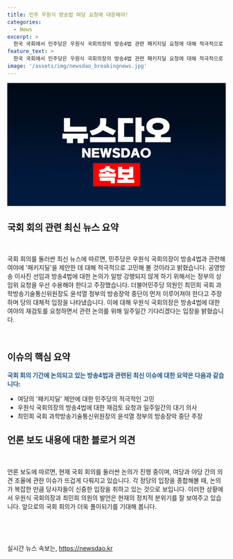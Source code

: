 ```yaml
---
title: 민주 우원식 방송법 여당 요청에 대응해야!
categories:
  - News
excerpt: >
  한국 국회에서 민주당은 우원식 국회의장의 방송4법 관련 패키지딜 요청에 대해 적극적으로 고민하겠다고 밝혔다. 이에 대해 최민희 국회 과방위원장은 윤석열 정부의 방송장악 중단을 요구하며 의원총회를 통해 입장을 확정짓겠다고 밝혔다. 민주당과 국회의 경향성을 나타내는 발언이며, 우 의장은 여야의 답변을 기다리며 패키지딜을 제시하고 있다. 앞으로 18일 열리는 의원총회에서 관련 논의될 예정이다.
feature_text: >
  한국 국회에서 민주당은 우원식 국회의장의 방송4법 관련 패키지딜 요청에 대해 적극적으로 고민하겠다고 밝혔다. 이에 대해 최민희 국회 과방위원장은 윤석열 정부의 방송장악 중단을 요구하며 의원총회를 통해 입장을 확정짓겠다고 밝혔다. 민주당과 국회의 경향성을 나타내는 발언이며, 우 의장은 여야의 답변을 기다리며 패키지딜을 제시하고 있다. 앞으로 18일 열리는 의원총회에서 관련 논의될 예정이다.
image: '/assets/img/newsdao_breakingnews.jpg'
---
```


<p><img src="/assets/img/newsdao_breakingnews.jpg" alt="flaretime 속보" /></p>

<h2 data-ke-size="size26">국회 회의 관련 최신 뉴스 요약</h2>

<p data-ke-size="size16">&nbsp;</p>

<p>국회 회의를 둘러싼 최신 뉴스에 따르면, 민주당은 우원식 국회의장이 방송4법과 관련해 여야에 '패키지딜'을 제안한 데 대해 적극적으로 고민해 볼 것이라고 밝혔습니다. 공영방송 이사진 선임과 방송4법에 대한 논의가 일방 강행되지 않게 하기 위해서는 정부의 상임위 요청을 우선 수용해야 한다고 주장했습니다. 더불어민주당 의원인 최민희 국회 과학방송기술통신위원장도 윤석열 정부의 방송장악 중단이 먼저 이루어져야 한다고 주장하며 당의 대체적 입장을 나타냈습니다. 이에 대해 우원식 국회의장은 방송4법에 대한 여야의 재검토를 요청하면서 관련 논의를 위해 일주일간 기다리겠다는 입장을 밝혔습니다.</p>

<p data-ke-size="size16">&nbsp;</p>

<h2 data-ke-size="size26">이슈의 핵심 요약</h2>

<p data-ke-size="size16">
<b><span style="color: #1a5490;">국회 회의 기간에 논의되고 있는 방송4법과 관련된 최신 이슈에 대한 요약은 다음과 같습니다:</span></b>
<ul>
  <li>여당의 '패키지딜' 제안에 대한 민주당의 적극적인 고민</li>
  <li>우원식 국회의장의 방송4법에 대한 재검토 요청과 일주일간의 대기 의사</li>
  <li>최민희 국회 과학방송기술통신위원장의 윤석열 정부의 방송장악 중단 주장</li>
</ul>
</p>

<h2 data-ke-size="size26">언론 보도 내용에 대한 블로거 의견</h2>

<p data-ke-size="size16">&nbsp;</p>

<p>언론 보도에 따르면, 현재 국회 회의를 둘러싼 논의가 진행 중이며, 여당과 야당 간의 의견 조율에 관한 이슈가 뜨겁게 다뤄지고 있습니다. 각 정당의 입장을 종합해볼 때, 논의가 복잡한 만큼 당사자들이 신중한 입장을 취하고 있는 것으로 보입니다. 이러한 상황에서 우원식 국회의장과 최민희 의원의 발언은 현재의 정치적 분위기를 잘 보여주고 있습니다. 앞으로의 국회 회의가 더욱 풀이되기를 기대해 봅니다.</p>

<p data-ke-size="size16">&nbsp;</p>

<p data-ke-size="size16">&nbsp;</p>
실시간 뉴스 속보는, <a href="https://newsdao.kr" rel="dofollow">https://newsdao.kr</a>


